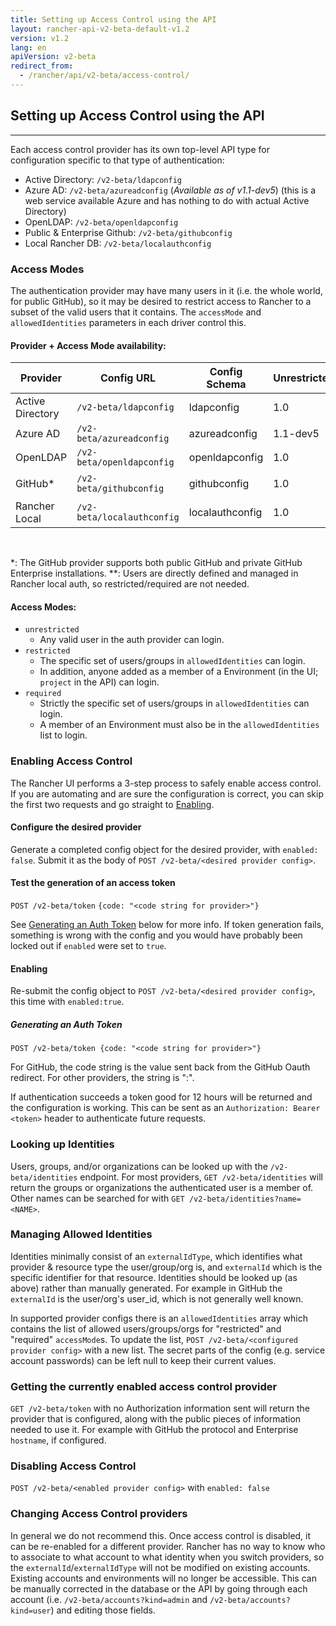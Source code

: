 ```yaml
---
title: Setting up Access Control using the API
layout: rancher-api-v2-beta-default-v1.2
version: v1.2
lang: en
apiVersion: v2-beta
redirect_from:
  - /rancher/api/v2-beta/access-control/
---
```


## Setting up Access Control using the API
---

Each access control provider has its own top-level API type for configuration specific to that type of authentication:

* Active Directory: `/v2-beta/ldapconfig`
* Azure AD: `/v2-beta/azureadconfig` (_Available as of v1.1-dev5_) (this is a web service available Azure and has nothing to do with actual Active Directory)
* OpenLDAP: `/v2-beta/openldapconfig`
* Public & Enterprise Github: `/v2-beta/githubconfig`
* Local Rancher DB: `/v2-beta/localauthconfig`

### Access Modes

The authentication provider may have many users in it (i.e. the whole world, for public GitHub), so it may be desired to restrict access to Rancher to a subset of the valid users that it contains.  The `accessMode` and `allowedIdentities` parameters in each driver control this.

#### Provider + Access Mode availability:

Provider         | Config URL          | Config Schema   | Unrestricted | Restricted    | Required
-----------------|---------------------|-----------------|--------------|---------------|---------
Active Directory | `/v2-beta/ldapconfig`      | ldapconfig      | 1.0          | 1.1-dev5      | 1.1-dev5
Azure AD         | `/v2-beta/azureadconfig`   | azureadconfig   | 1.1-dev5     | Future        | Future
OpenLDAP         | `/v2-beta/openldapconfig`  | openldapconfig  | 1.0          | Future        | Future
GitHub*          | `/v2-beta/githubconfig`    | githubconfig    | 1.0          | 1.0           | 1.1-dev5         
Rancher Local    | `/v2-beta/localauthconfig` | localauthconfig | 1.0          | N/A**          | N/A**

<br>

*: The GitHub provider supports both public GitHub and private GitHub Enterprise installations.
**: Users are directly defined and managed in Rancher local auth, so restricted/required are not needed.

#### Access Modes:
* `unrestricted`
  * Any valid user in the auth provider can login.
* `restricted`
  * The specific set of users/groups in `allowedIdentities` can login.
  * In addition, anyone added as a member of a Environment (in the UI; `project` in the API) can login.
* `required`
  * Strictly the specific set of users/groups in `allowedIdentities` can login.  
  * A member of an Environment must also be in the `allowedIdentities` list to login.

### Enabling Access Control

The Rancher UI performs a 3-step process to safely enable access control.  If you are automating and are sure the configuration is correct, you can skip the first two requests and go straight to [Enabling](#enabling).

#### Configure the desired provider

Generate a completed config object for the desired provider, with `enabled: false`.  Submit it as the body of `POST /v2-beta/<desired provider config>`.

#### Test the generation of an access token

`POST /v2-beta/token` `{code: "<code string for provider>"}`

See [Generating an Auth Token](#generating-an-auth-token) below for more info.  If token generation fails, something is wrong with the config and you would have probably been locked out if `enabled` were set to `true`.

#### Enabling

Re-submit the config object to `POST /v2-beta/<desired provider config>`, this time with `enabled:true`.

##### Generating an Auth Token
`POST /v2-beta/token {code: "<code string for provider>"}`

For GitHub, the code string is the value sent back from the GitHub Oauth redirect.  For other providers, the string is "<username>:<password>".

If authentication succeeds a token good for 12 hours will be returned and the configuration is working.  This can be sent as an `Authorization: Bearer <token>` header to authenticate future requests.

### Looking up Identities

Users, groups, and/or organizations can be looked up with the `/v2-beta/identities` endpoint.  For most providers, `GET /v2-beta/identities` will return the groups or organizations the authenticated user is a member of.  Other names can be searched for with `GET /v2-beta/identities?name=<NAME>`.

### Managing Allowed Identities

Identities minimally consist of an `externalIdType`, which identifies what provider & resource type the user/group/org is, and `externalId` which is the specific identifier for that resource.  Identities should be looked up (as above) rather than manually generated.  For example in GitHub the `externalId` is the user/org's user_id, which is not generally well known.

In supported provider configs there is an `allowedIdentities` array which contains the list of allowed users/groups/orgs for "restricted" and "required" `accessMode`s.  To update the list, `POST /v2-beta/<configured provider config>` with a new list.  The secret parts of the config (e.g. service account passwords) can be left null to keep their current values.

### Getting the currently enabled access control provider

`GET /v2-beta/token` with no Authorization information sent will return the provider that is configured, along with the public pieces of information needed to use it.  For example with GitHub the protocol and Enterprise `hostname`, if configured.

### Disabling Access Control

`POST /v2-beta/<enabled provider config>` with `enabled: false`

### Changing Access Control providers

In general we do not recommend this.  Once access control is disabled, it can be re-enabled for a different provider.  Rancher has no way to know who to associate to what account to what identity when you switch providers, so the `externalId`/`externalIdType` will not be modified on existing accounts.  Existing accounts and environments will no longer be accessible.  This can be manually corrected in the database or the API by going through each account (i.e. `/v2-beta/accounts?kind=admin` and `/v2-beta/accounts?kind=user`) and editing those fields.
